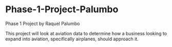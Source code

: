 # Phase-1-Project-Palumbo
Phase 1 Project by Raquel Palumbo

This project will look at aviation data to determine how a business looking to expand into aviation, specifically airplanes, should approach it.

